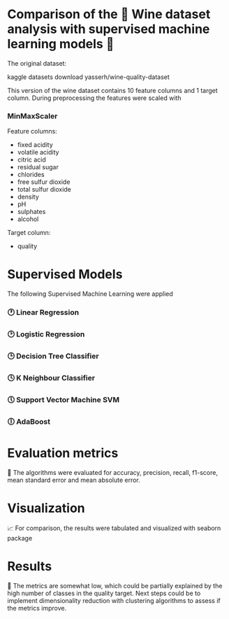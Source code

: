 # Comparison of the 🍷 Wine dataset analysis with supervised machine learning models 🚀

The original dataset: 

kaggle datasets download yasserh/wine-quality-dataset


This version of the wine dataset contains 10 feature columns and 1 target column. During preprocessing the features were scaled with 
### MinMaxScaler

Feature columns:
  - fixed acidity
  - volatile acidity
  - citric acid
  - residual sugar
  - chlorides
  - free sulfur dioxide
  - total sulfur dioxide
  - density
  - pH
  - sulphates
  - alcohol

  
Target column: 
  - quality


# Supervised Models
The following Supervised Machine Learning were applied

### 🕐 Linear Regression

### 🕑 Logistic Regression

### 🕒 Decision Tree Classifier

### 🕓 K Neighbour Classifier

### 🕔 Support Vector Machine SVM

### 🕕 AdaBoost


# Evaluation metrics
📝 The algorithms were evaluated for accuracy, precision, recall, f1-score, mean standard error and mean absolute error.

# Visualization
📈 For comparison, the results were tabulated and visualized with seaborn package


# Results
📓 The metrics are somewhat low, which could be partially explained by the high number of classes in the quality target. Next steps could be to implement dimensionality reduction with clustering algorithms to assess if the metrics improve. 

